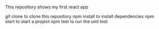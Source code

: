 This repository shows my first react app


git clone to clone this repository
npm install to install dependencies
npm start to start a project
npm test to run the unit test
